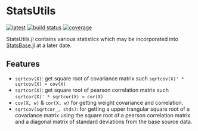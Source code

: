 # StatsUtils
[![latest](https://img.shields.io/badge/docs-latest-blue.svg)](https://invenia.pages.invenia.ca/StatsUtils.jl/)
[![build status](https://gitlab.invenia.ca/invenia/StatsUtils.jl/badges/master/build.svg)](https://gitlab.invenia.ca/invenia/StatsUtils.jl/commits/master)
[![coverage](https://gitlab.invenia.ca/invenia/StatsUtils.jl/badges/master/coverage.svg)](https://gitlab.invenia.ca/invenia/StatsUtils.jl/commits/master)

StatsUtils.jl contains various statistics which may be incorporated into [StatsBase.jl](https://github.com/JuliaStats/StatsBase.jl) at a later date.

## Features

* `sqrtcov(X)`: get square root of covariance matrix such `sqrtcov(X)' * sqrtcov(X) ≈ cov(X)`
* `sqrtcor(X)`: get square root of pearson correlation matrix such `sqrtcor(X)' * sqrtcor(X) ≈ cor(X)`
* `cov(X, w)` & `cor(X, w)` for getting weight covariance and correlation.
* `sqrtcov(sqrtcor_, stds)`: for getting a upper trangular square root of a covariance matrix using the square root of a pearson correlation matrix and a diagonal matrix of standard deviations from the base source data.
